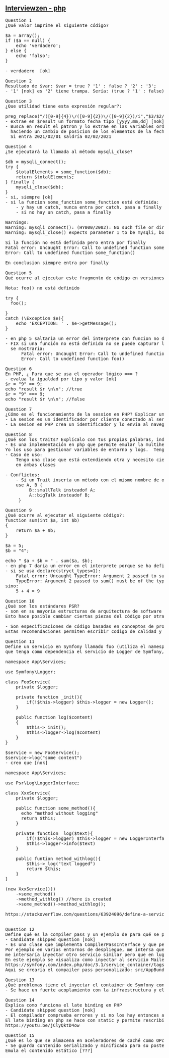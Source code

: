 ## [Interviewzen - php](https://www.interviewzen.com/interview/56fvshF)
<pre style="margin:0; padding: 0;">
Question 1
¿Qué valor imprime el siguiente código?

$a = array();
if ($a == null) { 
    echo 'verdadero';
} else {
    echo 'falso';
}

- verdadero  [ok]

Question 2
Resultado de $var: $var = true ? '1' : false ? '2' : '3';
- '1' [nok] es '2' tiene trampa. Sería: (true ? '1' : false) ? '2' : '3';

Question 3
¿Que utilidad tiene esta expresión regular?:

preg_replace("/([0-9]{4})\/([0-9]{2})\/([0-9]{2})/i","$3/$2/$1",$result);
- extrae en $result un formato fecha tipo [yyyy,mm,dd] [nok]
- Busca en result el patron y lo extrae en las variables ordenadas \$3 \$2 \$1, 1:año, 2:mes, 3:día con estas variables definidas se forma el string de remplazo
  haciendo un cambio de posicion de los elementos de la fecha
  Si entra 2021/02/01 saldría 02/02/2021

Question 4
¿Se ejecutará la llamada al método mysqli_close?

$db = mysqli_connect();
try {
    $totalElements = some_function($db);
    return $totalElements;
} finally {
    mysqli_close($db);
}
- si, siempre [ok]
- si la funcion some_function some_function está definida:
    - y hay un catch, nunca entra por catch. pasa a finally
    - si no hay un catch, pasa a finally

Warnings:
Warning: mysqli_connect(): (HY000/2002): No such file or director
Warning: mysqli_close() expects parameter 1 to be mysqli, bool given in

Si la función no está definida pero entra por finally
Fatal error: Uncaught Error: Call to undefined function some_function()
Error: Call to undefined function some_function()

En conclusion siempre entra por finally

Question 5
Qué ocurre al ejecutar este fragmento de código en versiones de PHP 5.x? ¿Y en PHP 7?

Nota: foo() no está definido

try {
  foo();

} 
catch (\Exception $e){ 
    echo 'EXCEPTION: ' . $e->getMessage();
}

- en php 5 saltaria un error del interprete con funcion no definida y en PHP 7 entraria por la excepcion y se mostraría un mensaje de función no definida [nok]
- FIX si una función no está definida no se puede capturar la excepcion con catch
  se mostraría:
      Fatal error: Uncaught Error: Call to undefined function foo()
      Error: Call to undefined function foo()

Question 6
En PHP, ¿ Para que se usa el operador lógico === ?
- evalua la igualdad por tipo y valor [ok]
$r = "9" == 9;
echo "result $r \n\n"; //true
$r = "9" === 9;
echo "result $r \n\n"; //false

Question 7
¿Cómo es el funcionamiento de la session en PHP? Explicar un poco el funcionamiento.
- La sesion es un identificador por cliente conectado al servidor de modo que sea identificado como único se usa junto con la gestión de cookies [ok]
- La sesion en PHP crea un identificador y lo envia al navegador mediante de cookies de sesion. Este id sirve para recuperar los datos de la sesion existente.

Question 8
¿Qué son los traits? Explícalo con tus propias palabras, indica algún caso de uso en el que estaría bien aplicarlo y posibles contraindicaciones de usar traits.
- Es una implementación en php que permite emular la multiherencia. Los traits puede que sobrescriban métodos ya existentes. Se usa para extender una funcionalidad sin aplicar herencia.
Yo los uso para gestionar variables de entorno y logs.  Tengo un trait con cada funcionalidad y lo agrego en la clase según la necesidad. [nok]
- Caso de uso:
    Tengo una clase que está extendiendo otra y necesito cierta funcionalidad que tengo en otra clase, podría llevar esa funcionalidad a un trait e instanciarla
    en ambas clases 
    
- Conflictos:
    - Si un Trait inserta un método con el mismo nombre de otro trait se produce un error fatal, esto se soluciona con instanceof
    use A, B {
         B::smallTalk insteadof A;
         A::bigTalk insteadof B;
     } 

Question 9
¿Qué ocurre al ejecutar el siguiente código?:
function sum(int $a, int $b)
{
    return $a + $b;
}

$a = 5;
$b = "4";

echo " $a + $b = " . sum($a, $b);
- en php 7 daría un error en el interprete porque se ha definido un tipo entero en b y se esta pasando un string "4" [nok]
- si se usa declare(stryct_types=1):
    Fatal error: Uncaught TypeError: Argument 2 passed to sum() must be of the type int, string given
    TypeError: Argument 2 passed to sum() must be of the type int, string given, called
sino:
    5 + 4 = 9

Question 10
¿Qué son los estándares PSR?
- son en su mayoría estructuras de arquitectura de software que garantizan una uniformidad de interacción con estas ya que se basan en interfaces.  
Esto hace posible cambiar ciertas piezas del código por otras siempre y cuando cumplan el stándar [nok]

- Son especificaciones de código basadas en conceptos de programación ya probados cuya intención es proveer interoperabilidad entre componentes. 
Estas recomendaciones permiten escribir codigo de calidad y mantenimble a largo plazo.

Question 11
Define un servicio en Symfony llamado foo (utiliza el namespace que quieras para la clase Foo) 
que tenga como dependencia el servicio de Logger de Symfony, y que no se instancie hasta que no se utilice. 

namespace App\Services;

use Symfony\Logger;

class FooService{
    private $logger;
    
    private function _init(){
        if(!$this->logger) $this->logger = new Logger();           
    }
    
    public function log($content)
    {
        $this->_init();
        $this->logger->log($content)
    }   
}

$service = new FooService();
$service->log("some content")
- creo que [nok]

namespace App\Services;

use Psr\Log\LoggerInterface;

class XxxService{
    private $logger;

    public function some_method(){
      echo "method without logging"
      return $this;
    }

    private function _log($text){
        if(!$this->logger) $this->logger = new LoggerInterface(); //wrong approach creating object from Interface
        $this->logger->info($text)
    }

    public funtion method_withlog(){
        $this->_log("text logged")
        return $this;
    }
}

(new XxxService()))
    ->some_method()
    ->method_withlog() //here is created
    ->some_method()->method_withlog();

https://stackoverflow.com/questions/63924096/define-a-service-with-lazy-loading-logger-in-symfony


Question 12
Define qué es la compiler pass y un ejemplo de para qué se puede utilizar.
- Candidate skipped question [nok]
- Es una clase que implementa CompilerPassInterface y que permite manipular las configuraciones iniciales de los servicios que se han compilado
Por ejemplo en varios entornos de despliegue, me intersa que en mis servicios se inyecte siempre otro servicio de depuración pero solo si no se está en producción. Para este caso 
me intersaría inyectar otro servicio similar pero que en lugar de lanzara el mensaje por pantalla lo envie a una cola de mensajería.
En este ejemplo se visualiza como inyectar al servicio MailerTransportChain los servicios con tag name app.mail_transport llamando a su método addTransport
https://symfony.com/index.php/doc/3.1/service_container/tags.html
Aqui se crearía el compailer pass personalizado: src/AppBundle/DependencyInjection/Compiler/MailTransportPass.php

Question 13
¿Qué problemas tiene el inyectar el container de Symfony como parámetro a una clase de nuestro dominio?
- Se hace un fuerte acoplamiento con la infraestructura y el dominio no debe interactuar directamente por tipo sino por contrato [???]

Question 14
Explica como funciona el late binding en PHP
- Candidate skipped question [nok]
- El compilador comprueba errores y si no los hay entonces asigna los valores a las variables y ejecuta el programa, esto es el early binding
El late binding en php se hace con static y permite rescribir atributos en una clase estática en tiempo de ejecución
https://youtu.be/jClyQktD4ow

Question 15
¿Qué es lo que se almacena en aceleradores de caché como OPcache o APC?
- Se guarda contenido serializado y minificado para su posterior reutilización sin tener que recompilar el contenido.
Emula el contenido estático [???]

</pre>
